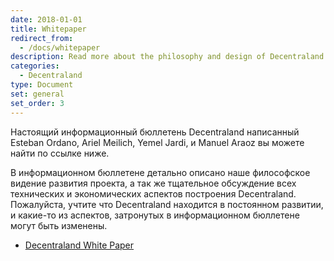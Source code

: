 ```yaml
---
date: 2018-01-01
title: Whitepaper
redirect_from:
  - /docs/whitepaper
description: Read more about the philosophy and design of Decentraland in our white paper.
categories:
  - Decentraland
type: Document
set: general
set_order: 3
---
```


Настоящий информационный бюллетень Decentraland написанный Esteban Ordano, Ariel Meilich, Yemel Jardi, и Manuel Araoz вы можете найти по ссылке ниже.

В информационном бюллетене детально описано наше философское видение развития проекта, а так же тщательное обсуждение всех технических и экономических аспектов построения Decentraland. Пожалуйста, учтите что Decentraland находится в постоянном развитии, и какие-то из аспектов, затронутых в информационном бюллетене могут быть изменены.

* [Decentraland White Paper](https://decentraland.org/whitepaper.pdf)
